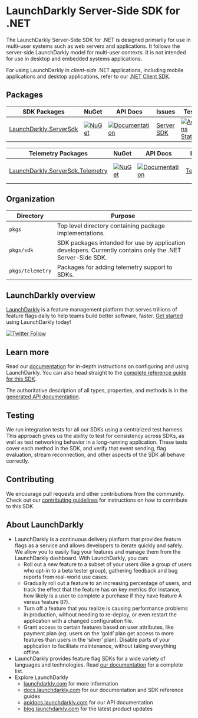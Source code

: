 # LaunchDarkly Server-Side SDK for .NET

The LaunchDarkly Server-Side SDK for .NET is designed primarily for use in multi-user systems such as web servers and applications. It follows the server-side LaunchDarkly model for multi-user contexts. It is not intended for use in desktop and embedded systems applications.

For using LaunchDarkly in *client-side* .NET applications, including mobile applications and desktop applications, refer to our [.NET Client SDK](https://github.com/launchdarkly/dotnet-client-sdk).

## Packages

| SDK Packages                              | NuGet                                                   | API Docs                                                    | Issues                        | Tests                                                      |
|-------------------------------------------|---------------------------------------------------------|-------------------------------------------------------------|-------------------------------|------------------------------------------------------------|
| [LaunchDarkly.ServerSdk](pkgs/sdk/server) | [![NuGet][server-nuget-badge]][server-nuget-link]       | [![Documentation][api-docs-badge]][server-api-docs-link]    | [Server SDK][server-issues]   | [![Actions Status][server-ci-badge]][server-ci-link]       |

| Telemetry Packages                                 | NuGet                                                   | API Docs                                                    | Issues                        | Tests                                                      |
|----------------------------------------------------|---------------------------------------------------------|-------------------------------------------------------------|-------------------------------|------------------------------------------------------------|
| [LaunchDarkly.ServerSdk.Telemetry](pkgs/telemetry) | [![NuGet][telemetry-nuget-badge]][telemetry-nuget-link] | [![Documentation][api-docs-badge]][telemetry-api-docs-link] | [Telemetry][telemetry-issues] | [![Actions Status][telemetry-ci-badge]][telemetry-ci-link] |

## Organization

| Directory        | Purpose                                                                                                    |
|------------------|------------------------------------------------------------------------------------------------------------|
| `pkgs`           | Top level directory containing package implementations.                                                    |
| `pkgs/sdk`       | SDK packages intended for use by application developers. Currently contains only the .NET Server-Side SDK. |
| `pkgs/telemetry` | Packages for adding telemetry support to SDKs.                                                             |

## LaunchDarkly overview

[LaunchDarkly](https://www.launchdarkly.com) is a feature management platform that serves trillions of feature flags daily to help teams build better software, faster. [Get started](https://docs.launchdarkly.com/home/getting-started) using LaunchDarkly today!
 
[![Twitter Follow](https://img.shields.io/twitter/follow/launchdarkly.svg?style=social&label=Follow&maxAge=2592000)](https://twitter.com/intent/follow?screen_name=launchdarkly)

## Learn more

Read our [documentation](https://docs.launchdarkly.com) for in-depth instructions on configuring and using LaunchDarkly. You can also head straight to the [complete reference guide for this SDK](https://docs.launchdarkly.com/sdk/server-side/dotnet).

The authoritative description of all types, properties, and methods is in the [generated API documentation](https://launchdarkly.github.io/dotnet-server-sdk/pkgs/sdk/server/).

## Testing
 
We run integration tests for all our SDKs using a centralized test harness. This approach gives us the ability to test for consistency across SDKs, as well as test networking behavior in a long-running application. These tests cover each method in the SDK, and verify that event sending, flag evaluation, stream reconnection, and other aspects of the SDK all behave correctly.
 
## Contributing
 
We encourage pull requests and other contributions from the community. Check out our [contributing guidelines](CONTRIBUTING.md) for instructions on how to contribute to this SDK.

## About LaunchDarkly
 
* LaunchDarkly is a continuous delivery platform that provides feature flags as a service and allows developers to iterate quickly and safely. We allow you to easily flag your features and manage them from the LaunchDarkly dashboard.  With LaunchDarkly, you can:
    * Roll out a new feature to a subset of your users (like a group of users who opt-in to a beta tester group), gathering feedback and bug reports from real-world use cases.
    * Gradually roll out a feature to an increasing percentage of users, and track the effect that the feature has on key metrics (for instance, how likely is a user to complete a purchase if they have feature A versus feature B?).
    * Turn off a feature that you realize is causing performance problems in production, without needing to re-deploy, or even restart the application with a changed configuration file.
    * Grant access to certain features based on user attributes, like payment plan (eg: users on the ‘gold’ plan get access to more features than users in the ‘silver’ plan). Disable parts of your application to facilitate maintenance, without taking everything offline.
* LaunchDarkly provides feature flag SDKs for a wide variety of languages and technologies. Read [our documentation](https://docs.launchdarkly.com/sdk) for a complete list.
* Explore LaunchDarkly
    * [launchdarkly.com](https://www.launchdarkly.com/ "LaunchDarkly Main Website") for more information
    * [docs.launchdarkly.com](https://docs.launchdarkly.com/  "LaunchDarkly Documentation") for our documentation and SDK reference guides
    * [apidocs.launchdarkly.com](https://apidocs.launchdarkly.com/  "LaunchDarkly API Documentation") for our API documentation
    * [blog.launchdarkly.com](https://blog.launchdarkly.com/  "LaunchDarkly Blog Documentation") for the latest product updates


[server-nuget-badge]: https://img.shields.io/nuget/v/LaunchDarkly.ServerSdk.svg?style=flat-square
[server-nuget-link]: https://www.nuget.org/packages/LaunchDarkly.ServerSdk/
[server-ci-badge]: https://github.com/launchdarkly/dotnet-server-sdk/actions/workflows/sdk-server-ci.yml/badge.svg
[server-ci-link]: https://github.com/launchdarkly/dotnet-server-sdk/actions/workflows/sdk-server-ci.yml
[server-issues]: https://github.com/launchdarkly/dotnet-server-sdk/issues?q=is%3Aissue+is%3Aopen+label%3A%22package%3A+sdk%2Fserver%22+
[server-api-docs-link]: https://launchdarkly.github.io/dotnet-server-sdk/pkgs/sdk/server/

[telemetry-nuget-badge]: https://img.shields.io/nuget/v/LaunchDarkly.ServerSdk.Telemetry.svg?style=flat-square
[telemetry-nuget-link]: https://www.nuget.org/packages/LaunchDarkly.ServerSdk.Telemetry/
[telemetry-ci-badge]: https://github.com/launchdarkly/dotnet-server-sdk/actions/workflows/telemetry-ci.yml/badge.svg
[telemetry-ci-link]: https://github.com/launchdarkly/dotnet-server-sdk/actions/workflows/telemetry-ci.yml
[telemetry-issues]: https://github.com/launchdarkly/dotnet-server-sdk/issues?q=is%3Aissue+is%3Aopen+label%3A%22package%3A+telemetry%22+
[telemetry-api-docs-link]: https://launchdarkly.github.io/dotnet-server-sdk/pkgs/telemetry/

[api-docs-badge]: https://img.shields.io/static/v1?label=GitHub+Pages&message=API+reference&color=00add8

